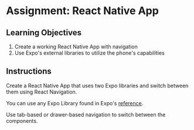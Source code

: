 # Assignment: React Native App

## Learning Objectives

1. Create a working React Native App with navigation
2. Use Expo's external libraries to utilize the phone's capabilities

## Instructions

Create a React Native App that uses two Expo libraries and switch between them using React Navigation.

You can use any Expo Library found in Expo's [reference](https://docs.expo.dev/versions/latest/).

Use tab-based or drawer-based navigation to switch between the components.